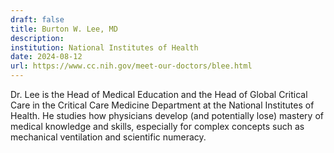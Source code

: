 ```yaml
---
draft: false
title: Burton W. Lee, MD
description: 
institution: National Institutes of Health
date: 2024-08-12
url: https://www.cc.nih.gov/meet-our-doctors/blee.html
---
```


Dr. Lee is the Head of Medical Education and the Head of Global Critical Care in the Critical Care Medicine Department at the National Institutes of Health. He studies how physicians develop (and potentially lose) mastery of medical knowledge and skills, especially for complex concepts such as mechanical ventilation and scientific numeracy. 
